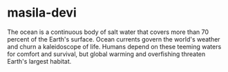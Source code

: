 # masila-devi
The ocean is a continuous body of salt water that covers more than 70 percent of the Earth's surface. Ocean currents govern the world's weather and churn a kaleidoscope of life. Humans depend on these teeming waters for comfort and survival, but global warming and overfishing threaten Earth's largest habitat.
